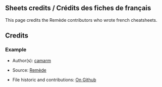 ## Sheets credits / Crédits des fiches de français

This page credits the Remède contributors who wrote french cheatsheets.

## Credits

[//]: # (Add your own credits here !)


[//]: # (Starts "example" credits)

### Example

- Author(s): [camarm](https://github.com/camarm-dev)
- Source: [Remède](https://github.com/camarm-dev/remede)

- File historic and contributions: [On Github](https://github.com/camarm-dev/remede/commits/main/data/fiches/Exemple.md)

[//]: # (End "example" credits)